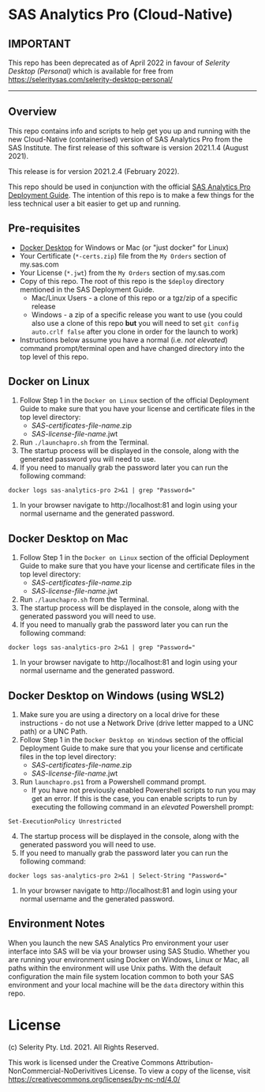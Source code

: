 # SAS Analytics Pro (Cloud-Native)

## IMPORTANT

This repo has been deprecated as of April 2022 in favour of _Selerity Desktop (Personal)_ which is available for free from  https://seleritysas.com/selerity-desktop-personal/

---
## Overview
This repo contains info and scripts to help get you up and running with the new Cloud-Native (containerised) version of SAS Analytics Pro from the SAS Institute.  The first release of this software is version 2021.1.4 (August 2021).

This release is for version 2021.2.4 (February 2022).

This repo should be used in conjunction with the official [SAS Analytics Pro Deployment Guide](https://documentation.sas.com/doc/en/anprocdc/v_008/anprowlcm/home.htm).  The intention of this repo is to make a few things for the less technical user a bit easier to get up and running.

## Pre-requisites
* [Docker Desktop](https://www.docker.com/products/docker-desktop) for Windows or Mac (or "just docker" for Linux)
* Your Certificate (`*-certs.zip`) file from the `My Orders` section of my.sas.com
* Your License (`*.jwt`) from the `My Orders` section of my.sas.com
* Copy of this repo. The root of this repo is the `$deploy` directory mentioned in the SAS Deployment Guide.
  * Mac/Linux Users - a clone of this repo or a tgz/zip of a specific release
  * Windows - a zip of a specific release you want to use (you could also use a clone of this repo **but** you will need to set `git config auto.crlf false` after you clone in order for the launch to work)
* Instructions below assume you have a normal (i.e. _not elevated_) command prompt/terminal open and have changed directory into the top level of this repo.


## Docker on Linux
1. Follow Step 1 in the `Docker on Linux` section of the official Deployment Guide to make sure that you have your license and certificate files in the top level directory:
   * _SAS-certificates-file-name_.zip
   * _SAS-license-file-name_.jwt
2. Run `./launchapro.sh` from the Terminal.
3. The startup process will be displayed in the console, along with the generated password you will need to use.
4. If you need to manually grab the password later you can run the following command:
```
docker logs sas-analytics-pro 2>&1 | grep "Password="
```
1. In your browser navigate to http://localhost:81 and login using your normal username and the generated password.

## Docker Desktop on Mac
1. Follow Step 1 in the `Docker on Linux` section of the official Deployment Guide to make sure that you have your license and certificate files in the top level directory:
   * _SAS-certificates-file-name_.zip
   * _SAS-license-file-name_.jwt
2. Run `./launchapro.sh` from the Terminal.
3. The startup process will be displayed in the console, along with the generated password you will need to use.
4. If you need to manually grab the password later you can run the following command:
```
docker logs sas-analytics-pro 2>&1 | grep "Password="
```
1. In your browser navigate to http://localhost:81 and login using your normal username and the generated password.

## Docker Desktop on Windows (using WSL2)
1. Make sure you are using a directory on a local drive for these instructions - do not use a Network Drive (drive letter mapped to a UNC path) or a UNC Path.
2. Follow Step 1 in the `Docker Desktop on Windows` section of the official Deployment Guide to make sure that you your license and certificate files in the top level directory:
   * _SAS-certificates-file-name_.zip
   * _SAS-license-file-name_.jwt
3. Run `launchapro.ps1` from a Powershell command prompt.
   * If you have not previously enabled Powershell scripts to run you may get an error. If this is the case, you can enable scripts to run by executing the following command in an _elevated_ Powershell prompt:
```
Set-ExecutionPolicy Unrestricted
```
4. The startup process will be displayed in the console, along with the generated password you will need to use.
5. If you need to manually grab the password later you can run the following command:
```
docker logs sas-analytics-pro 2>&1 | Select-String "Password="
```
1. In your browser navigate to http://localhost:81 and login using your normal username and the generated password.

## Environment Notes
When you launch the new SAS Analytics Pro environment your user interface into SAS will be via your browser using SAS Studio.  Whether you are running your environment using Docker on Windows, Linux or Mac, all paths within the environment will use Unix paths.  With the default configuration the main file system location common to both your SAS environment and your local machine will be the `data` directory within this repo.

# License
(c) Selerity Pty. Ltd. 2021.  All Rights Reserved.

This work is licensed under the Creative Commons Attribution-NonCommercial-NoDerivitives License. To view a copy 
of the license, visit https://creativecommons.org/licenses/by-nc-nd/4.0/
